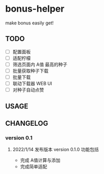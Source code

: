 # bonus-helper

make bonus easily get!

## TODO

- [ ] 配置面板
- [ ] 适配柠檬
- [ ] 筛选页面内 A值 最高的种子
- [ ] 批量获取种子下载
- [ ] 批量下载
- [ ] 联动下载器 WEB UI
- [ ] 对种子自动点赞

## USAGE

## CHANGELOG

### version 0.1

1. 2022/1/14 发布版本 version 0.1.0 功能包括

   * 完成 A值计算与添加
   * 完成简单适配
